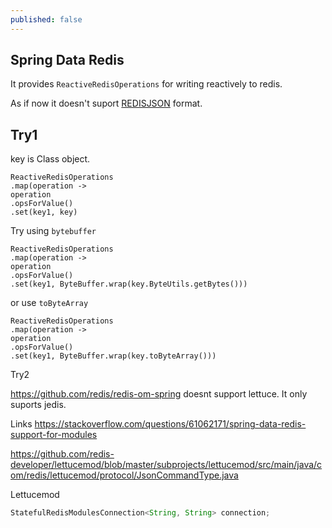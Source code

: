 ```yaml
---
published: false
---
```

## Spring Data Redis

It provides `ReactiveRedisOperations` for writing reactively to redis. 

As if now it doesn't suport [REDISJSON](https://github.com/spring-projects/spring-data-redis/issues/2429) format.

## Try1 

key is Class object. 


```
ReactiveRedisOperations
.map(operation -> 
operation
.opsForValue()
.set(key1, key)
```

Try using `bytebuffer`

```
ReactiveRedisOperations
.map(operation -> 
operation
.opsForValue()
.set(key1, ByteBuffer.wrap(key.ByteUtils.getBytes()))
```

or use `toByteArray`

```
ReactiveRedisOperations
.map(operation -> 
operation
.opsForValue()
.set(key1, ByteBuffer.wrap(key.toByteArray()))
```

Try2 

https://github.com/redis/redis-om-spring doesnt support lettuce. It only suports jedis.


Links 
https://stackoverflow.com/questions/61062171/spring-data-redis-support-for-modules

https://github.com/redis-developer/lettucemod/blob/master/subprojects/lettucemod/src/main/java/com/redis/lettucemod/protocol/JsonCommandType.java

Lettucemod

```java
StatefulRedisModulesConnection<String, String> connection;

```

